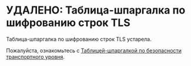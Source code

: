# УДАЛЕНО: Таблица-шпаргалка по шифрованию строк TLS

Таблица-шпаргалка по шифрованию строк TLS устарела.

Пожалуйста, ознакомьтесь с [Таблицей-шпаргалкой по безопасности транспортного уровня](Transport_Layer_Security_Cheat_Sheet.md).